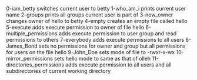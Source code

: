0-iam_betty switches current user to betty
1-who_am_i prints current user name
2-groups prints all groups current user is part of
3-new_owner changes owner of hello to betty
4-empty creates an empty file called hello
5-execute adds execute permission to owner of file hello
6-multiple_permissions adds execute permission to user group and read permissions to others
7-everybody adds execute permissions to all users
8-James_Bond sets no permissions for owner and group but all permissions for users on the file hello
9-John_Doe sets mode of file to -rwxr-x-wx
10-mirror_permissions sets hello mode to same as that of olleh
11-directories_permissions adds execute permission to all users and all subdirectories of current working directory
